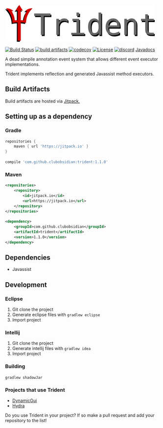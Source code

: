 ![trident](/img/trident_logo.png)

[![Build Status](https://api.travis-ci.org/ClubObsidian/trident.svg?branch=master)](https://travis-ci.org/ClubObsidian/trident)
[![build artifacts](https://jitpack.io/v/clubobsidian/trident.svg)](https://jitpack.io/#clubobsidian/trident)
[![codecov](https://codecov.io/gh/ClubObsidian/trident/branch/master/graph/badge.svg)](https://codecov.io/gh/ClubObsidian/trident)
[![License](https://img.shields.io/badge/License-Apache%202.0-blue.svg)](https://opensource.org/licenses/Apache-2.0)
[![discord](https://discordapp.com/api/guilds/482823104905609248/widget.png)](https://discord.gg/EY5Tq6r)
[Javadocs](https://jitpack.io/com/github/clubobsidian/trident/1.0.8/javadoc/)

A dead simpile annotation event system that allows different event executor implementations.

Trident implements reflection and generated Javassist method executors.

## Build Artifacts

Build artifacts are hosted via [Jitpack.](https://jitpack.io/#clubobsidian/Trident/)

## Setting up as a dependency

### Gradle

``` groovy
repositories {
	maven { url 'https://jitpack.io' }
}

compile 'com.github.clubobsidian:trident:1.1.0'
```

### Maven

``` xml
<repositories>
	<repository>
		<id>jitpack.io</id>
		<url>https://jitpack.io</url>
	</repository>
</repositories>

<dependency>
	<groupId>com.github.clubobsidian</groupId>
	<artifactId>trident</artifactId>
	<version>1.1.0</version>
</dependency>
```

## Dependencies

* Javassist

## Development

### Eclipse

1.  Git clone the project
2.  Generate eclipse files with `gradlew eclipse`
3.  Import project

### Intellij

1.  Git clone the project
2.  Generate intellij files with `gradlew idea`
3.  Import project

### Building

`gradlew shadowJar`

### Projects that use Trident

* [DynamicGui](https://github.com/ClubObsidian/DynamicGui)
* [Hydra](https://github.com/ClubObsidian/hydra)

Do you use Trident in your project? If so make a pull request and add your repository to the list!
